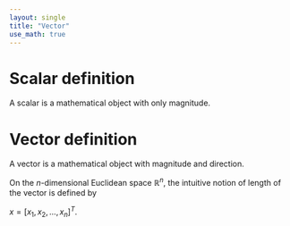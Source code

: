 ```yaml
---
layout: single
title: "Vector"
use_math: true
---
```


# Scalar definition
A scalar is a mathematical object with only magnitude.

# Vector definition
A vector is a mathematical object with magnitude and direction.

On the $\mathit{n}$-dimensional Euclidean space $\mathbb{R}^n$, the intuitive notion of length of the vector is defined by

$\mathbf{\boldsymbol{\mathit{x}}}=[x_{1},x_{2},...,x_{n}]^T$.

